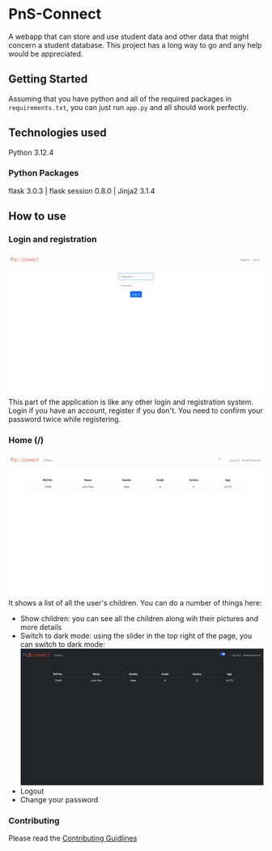 # PnS-Connect

A webapp that can store and use student data and other data that might concern a student database. This project has a long way to go and any help would be appreciated.

## Getting Started

Assuming that you have python and all of the required packages in `requirements.txt`, you can just run `app.py` and all should work perfectly.

## Technologies used

Python 3.12.4

### Python Packages

flask 3.0.3 | flask session 0.8.0 | Jinja2 3.1.4

## How to use

### Login and registration

![Image of usage](Usage1.png "Login and registration")
This part of the application is like any other login and registration system. Login if you have an account, register if you don't. You need to confirm your password twice while registering.

### Home (/)

![Image of usage](Usage2.png "Home Page")
It shows a list of all the user's children.
You can do a number of things here:

- Show children: you can see all the children along wih their pictures and more details
- Switch to dark mode: using the slider in the top right of the page, you can switch to dark mode:
  ![Dark Mode](Usage3.png "Dark Mode")
- Logout
- Change your password

### Contributing

Please read the [Contributing Guidlines](https://github.com/Genius-Raptor/PnS-Connect/blob/master/CONTRIBUTING.md)
